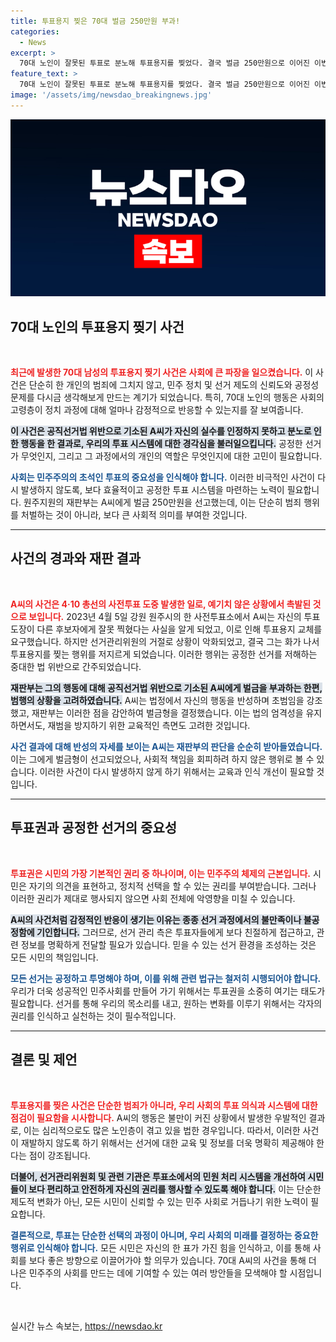 ```yaml
---
title: 투표용지 찢은 70대 벌금 250만원 부과!
categories:
  - News
excerpt: >
  70대 노인이 잘못된 투표로 분노해 투표용지를 찢었다. 결국 벌금 250만원으로 이어진 이번 사건, 공직선거법 위반으로 없는 화를 부른 노인의 고백은 무엇일까? 클릭해 더 알아보세요!
feature_text: >
  70대 노인이 잘못된 투표로 분노해 투표용지를 찢었다. 결국 벌금 250만원으로 이어진 이번 사건, 공직선거법 위반으로 없는 화를 부른 노인의 고백은 무엇일까? 클릭해 더 알아보세요!
image: '/assets/img/newsdao_breakingnews.jpg'
---
```


<p><img src="/assets/img/newsdao_breakingnews.jpg" alt="implanttips 속보" /></p>

<h2 data-ke-size="size26">70대 노인의 투표용지 찢기 사건</h2>

<p data-ke-size="size16">&nbsp;</p>

<p><b><span style="color: #ee2323;">최근에 발생한 70대 남성의 투표용지 찢기 사건은 사회에 큰 파장을 일으켰습니다.</span></b> 이 사건은 단순히 한 개인의 범죄에 그치지 않고, 민주 정치 및 선거 제도의 신뢰도와 공정성 문제를 다시금 생각해보게 만드는 계기가 되었습니다. 특히, 70대 노인의 행동은 사회의 고령층이 정치 과정에 대해 얼마나 감정적으로 반응할 수 있는지를 잘 보여줍니다.</p>

<p><b><span style="background-color: #21538527;">이 사건은 공직선거법 위반으로 기소된 A씨가 자신의 실수를 인정하지 못하고 분노로 인한 행동을 한 결과로, 우리의 투표 시스템에 대한 경각심을 불러일으킵니다.</span></b> 공정한 선거가 무엇인지, 그리고 그 과정에서의 개인의 역할은 무엇인지에 대한 고민이 필요합니다.</p>

<p><b><span style="color: #1a5490;">사회는 민주주의의 초석인 투표의 중요성을 인식해야 합니다.</span></b> 이러한 비극적인 사건이 다시 발생하지 않도록, 보다 효율적이고 공정한 투표 시스템을 마련하는 노력이 필요합니다. 원주지원의 재판부는 A씨에게 벌금 250만원을 선고했는데, 이는 단순히 범죄 행위를 처벌하는 것이 아니라, 보다 큰 사회적 의미를 부여한 것입니다.</p>

<hr>

<h2 data-ke-size="size26">사건의 경과와 재판 결과</h2>

<p data-ke-size="size16">&nbsp;</p>

<p><b><span style="color: #ee2323;">A씨의 사건은 4·10 총선의 사전투표 도중 발생한 일로, 예기치 않은 상황에서 촉발된 것으로 보입니다.</span></b> 2023년 4월 5일 강원 원주시의 한 사전투표소에서 A씨는 자신의 투표 도장이 다른 후보자에게 잘못 찍혔다는 사실을 알게 되었고, 이로 인해 투표용지 교체를 요구했습니다. 하지만 선거관리위원의 거절로 상황이 악화되었고, 결국 그는 화가 나서 투표용지를 찢는 행위를 저지르게 되었습니다. 이러한 행위는 공정한 선거를 저해하는 중대한 법 위반으로 간주되었습니다.</p>

<p><b><span style="background-color: #21538527;">재판부는 그의 행동에 대해 공직선거법 위반으로 기소된 A씨에게 벌금을 부과하는 한편, 범행의 상황을 고려하였습니다.</span></b> A씨는 법정에서 자신의 행동을 반성하며 초범임을 강조했고, 재판부는 이러한 점을 감안하여 벌금형을 결정했습니다. 이는 법의 엄격성을 유지하면서도, 재범을 방지하기 위한 교육적인 측면도 고려한 것입니다.</p>

<p><b><span style="color: #1a5490;">사건 결과에 대해 반성의 자세를 보이는 A씨는 재판부의 판단을 순순히 받아들였습니다.</span></b> 이는 그에게 벌금형이 선고되었으나, 사회적 책임을 회피하려 하지 않은 행위로 볼 수 있습니다. 이러한 사건이 다시 발생하지 않게 하기 위해서는 교육과 인식 개선이 필요할 것입니다.</p>

<hr>

<h2 data-ke-size="size26">투표권과 공정한 선거의 중요성</h2>

<p data-ke-size="size16">&nbsp;</p>

<p><b><span style="color: #ee2323;">투표권은 시민의 가장 기본적인 권리 중 하나이며, 이는 민주주의 체제의 근본입니다.</span></b> 시민은 자기의 의견을 표현하고, 정치적 선택을 할 수 있는 권리를 부여받습니다. 그러나 이러한 권리가 제대로 행사되지 않으면 사회 전체에 악영향을 미칠 수 있습니다.</p>

<p><b><span style="background-color: #21538527;">A씨의 사건처럼 감정적인 반응이 생기는 이유는 종종 선거 과정에서의 불만족이나 불공정함에 기인합니다.</span></b> 그러므로, 선거 관리 측은 투표자들에게 보다 친절하게 접근하고, 관련 정보를 명확하게 전달할 필요가 있습니다. 믿을 수 있는 선거 환경을 조성하는 것은 모든 시민의 책임입니다.</p>

<p><b><span style="color: #1a5490;">모든 선거는 공정하고 투명해야 하며, 이를 위해 관련 법규는 철저히 시행되어야 합니다.</span></b> 우리가 더욱 성공적인 민주사회를 만들어 가기 위해서는 투표권을 소중히 여기는 태도가 필요합니다. 선거를 통해 우리의 목소리를 내고, 원하는 변화를 이루기 위해서는 각자의 권리를 인식하고 실천하는 것이 필수적입니다.</p>

<hr>

<h2 data-ke-size="size26">결론 및 제언</h2>

<p data-ke-size="size16">&nbsp;</p>

<p><b><span style="color: #ee2323;">투표용지를 찢은 사건은 단순한 범죄가 아니라, 우리 사회의 투표 의식과 시스템에 대한 점검이 필요함을 시사합니다.</span></b> A씨의 행동은 불만이 커진 상황에서 발생한 우발적인 결과로, 이는 심리적으로도 많은 노인층이 겪고 있을 법한 경우입니다. 따라서, 이러한 사건이 재발하지 않도록 하기 위해서는 선거에 대한 교육 및 정보를 더욱 명확히 제공해야 한다는 점이 강조됩니다.</p>

<p><b><span style="background-color: #21538527;">더불어, 선거관리위원회 및 관련 기관은 투표소에서의 민원 처리 시스템을 개선하여 시민들이 보다 편리하고 안전하게 자신의 권리를 행사할 수 있도록 해야 합니다.</span></b> 이는 단순한 제도적 변화가 아닌, 모든 시민이 신뢰할 수 있는 민주 사회로 거듭나기 위한 노력이 필요합니다.</p>

<p><b><span style="color: #1a5490;">결론적으로, 투표는 단순한 선택의 과정이 아니며, 우리 사회의 미래를 결정하는 중요한 행위로 인식해야 합니다.</span></b> 모든 시민은 자신의 한 표가 가진 힘을 인식하고, 이를 통해 사회를 보다 좋은 방향으로 이끌어가야 할 의무가 있습니다. 70대 A씨의 사건을 통해 더 나은 민주주의 사회를 만드는 데에 기여할 수 있는 여러 방안들을 모색해야 할 시점입니다.</p>

<p data-ke-size="size16">&nbsp;</p>
실시간 뉴스 속보는, <a href="https://newsdao.kr" rel="dofollow">https://newsdao.kr</a>


